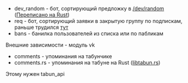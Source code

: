 
* dev_random - бот, сортирующий предложку в [/dev/random](https://vk.com/realrandomitt) ([Переписано на Rust](https://github.com/TyanNN/dev_random))
* req - бот, сортирующий заявки в закрытую группу по подпискам, раньше трудился [тут](https://vk.com/artchatmusic)
* bans - банилка пользователей из списка или по пабликам

Внешние зависимости - модуль vk

* comments - упоминания на табунчике
* comments.rs - упоминания на табуне на Rust ([libtabun.rs](https://github.com/TyanNN/libtabun.rs))

Этому нужен tabun_api
